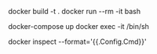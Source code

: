 docker build -t <image-name> .
docker run --rm -it <image-name> bash

docker-compose up
docker exec -it <container-name> /bin/sh

<!-- To get what command the docker image ran -->
docker inspect --format='{{.Config.Cmd}}' <image-tag>
